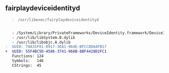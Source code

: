 ## fairplaydeviceidentityd

> `/usr/libexec/fairplaydeviceidentityd`

```diff

   - /System/Library/PrivateFrameworks/DeviceIdentity.framework/DeviceIdentity
   - /usr/lib/libSystem.B.dylib
   - /usr/lib/libobjc.A.dylib
-  UUID: 74A31F01-0917-3EA1-964E-BFCC8DA4FB17
+  UUID: 55F4BC5D-4586-3741-968B-8BF4428D2FC1
   Functions: 124
   Symbols:   146
   CStrings:  45

```
